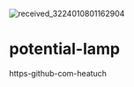 ![received_3224010801162904](https://user-images.githubusercontent.com/110347125/182046940-652f3459-7d01-4934-a9a4-63f91d9e41d2.jpeg)
# potential-lamp
https-github-com-heatuch
